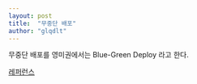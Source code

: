 ```yaml
---
layout: post
title:  "무중단 배포"
author: "glqdlt"
---
```


무중단 배포를 영미권에서는 Blue-Green Deploy 라고 한다.

[레퍼런스](https://www.slipp.net/wiki/pages/viewpage.action?pageId=26640629)

